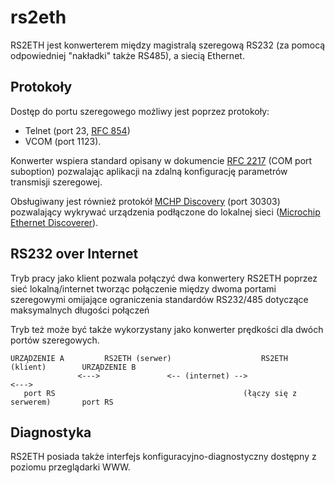 rs2eth
======

RS2ETH jest konwerterem między magistralą szeregową RS232 (za pomocą odpowiedniej "nakładki" także RS485),
a siecią Ethernet.

## Protokoły

Dostęp do portu szeregowego możliwy jest poprzez protokoły:
* Telnet (port 23, [RFC 854](https://tools.ietf.org/html/rfc854))
* VCOM (port 1123).
 
Konwerter wspiera standard opisany w dokumencie [RFC 2217](https://tools.ietf.org/html/rfc2217) (COM port suboption) pozwalając aplikacji na zdalną
konfigurację parametrów transmisji szeregowej.

Obsługiwany jest również protokół [MCHP Discovery](http://www.microchip.com/stellent/idcplg?IdcService=SS_GET_PAGE&nodeId=2505&param=en535724) (port 30303) pozwalający wykrywać urządzenia podłączone
do lokalnej sieci ([Microchip Ethernet Discoverer](http://code.google.com/p/pic-moodlight/source/browse/branches/MCHPStack402/Microchip/TCPIP+Stack/Microchip+Ethernet+Discoverer/bin/Release/)).

## RS232 over Internet

Tryb pracy jako klient pozwala połączyć dwa konwertery RS2ETH poprzez sieć lokalną/internet tworząc połączenie
między dwoma portami szeregowymi omijające ograniczenia standardów RS232/485 dotyczące maksymalnych
długości połączeń

Tryb też może być także wykorzystany jako konwerter prędkości dla dwóch portów szeregowych.

```
URZĄDZENIE A         RS2ETH (serwer)                    RS2ETH (klient)        URZĄDZENIE B
  		       <--->               <-- (internet) -->                   <--->
   port RS                                          (łączy się z serwerem)       port RS
```

## Diagnostyka

RS2ETH posiada także interfejs konfiguracyjno-diagnostyczny dostępny z poziomu przeglądarki WWW.
